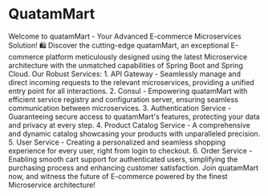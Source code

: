 # QuatamMart
 Welcome to quatamMart - Your Advanced E-commerce Microservices Solution!  🛍 Discover the cutting-edge quatamMart, an exceptional E-commerce platform meticulously designed using the latest Microservice architecture with the unmatched capabilities of Spring Boot and Spring Cloud.  Our Robust Services:  1. API Gateway - Seamlessly manage and direct incoming requests to the relevant microservices, providing a unified entry point for all interactions.  2. Consul - Empowering quatamMart with efficient service registry and configuration server, ensuring seamless communication between microservices.  3. Authentication Service - Guaranteeing secure access to quatamMart's features, protecting your data and privacy at every step.  4. Product Catalog Service - A comprehensive and dynamic catalog showcasing your products with unparalleled precision.  5. User Service - Creating a personalized and seamless shopping experience for every user, right from login to checkout.  6. Order Service - Enabling smooth cart support for authenticated users, simplifying the purchasing process and enhancing customer satisfaction.  Join quatamMart now, and witness the future of E-commerce powered by the finest Microservice architecture!
